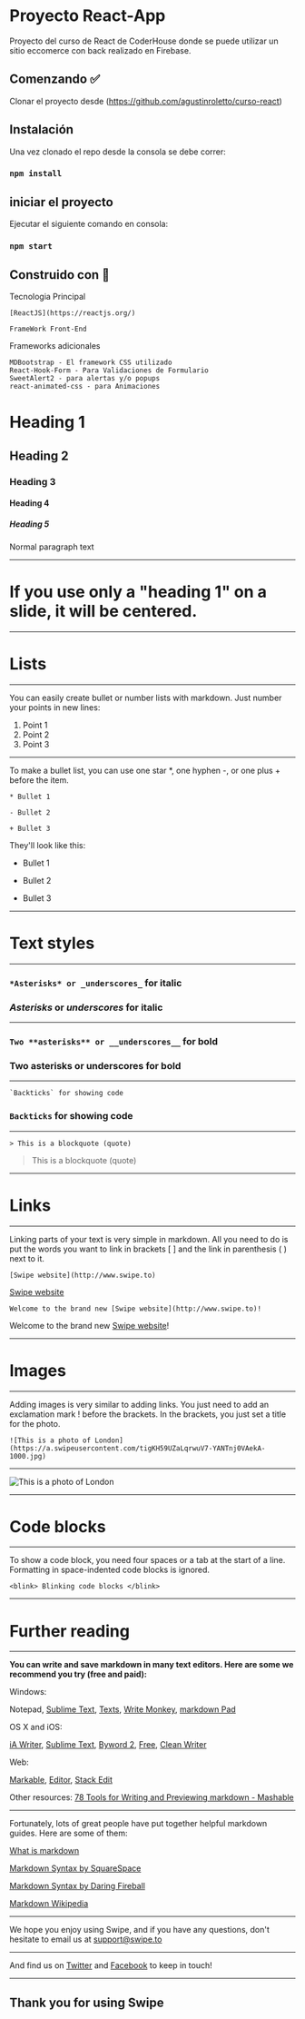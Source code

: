 

# **Proyecto React-App** 

Proyecto del curso de React de CoderHouse donde se puede utilizar un sitio eccomerce con back realizado en Firebase.

## Comenzando ✅

Clonar el proyecto desde (https://github.com/agustinroletto/curso-react)

## Instalación 
Una vez clonado el repo desde la consola se debe correr:

### `npm install`



## iniciar el proyecto 
Ejecutar el siguiente comando en consola:

### `npm start`


## Construido con 🏢

Tecnologia Principal

    [ReactJS](https://reactjs.org/)
    
    FrameWork Front-End

Frameworks adicionales

    MDBootstrap - El framework CSS utilizado
    React-Hook-Form - Para Validaciones de Formulario
    SweetAlert2 - para alertas y/o popups
    react-animated-css - para Animaciones


# Heading 1
## Heading 2
### Heading 3
#### Heading 4
##### Heading 5
Normal paragraph text

* * *

# **If you use only a "heading 1" on a slide, it will be centered.** 

* * *

# **Lists** 

* * *

You can easily create bullet or number lists with markdown. Just number your points in new lines:

1. Point 1
2. Point 2
3. Point 3

* * *

To make a bullet list, you can use one star *, one hyphen -, or one plus + before the item. 

`* Bullet 1`

`- Bullet 2`

`+ Bullet 3`


They'll look like this:

* Bullet 1
- Bullet 2 
+ Bullet 3

* * *

# **Text styles**

* * *

### `*Asterisks* or _underscores_` for italic

### *Asterisks* or _underscores_ for italic

* * *

### `Two **asterisks** or __underscores__` for bold

### Two **asterisks** or __underscores__ for bold

* * *

	`Backticks` for showing code

### `Backticks` for showing code

* * *

`> This is a blockquote (quote)` 

> This is a blockquote (quote)

* * *

# **Links**

* * *

Linking parts of your text is very simple in markdown. All you need to do is put the words you want to link in brackets [ ] and the link in parenthesis ( ) next to it. 

`[Swipe website](http://www.swipe.to)`

[Swipe website](http://www.swipe.to)


`Welcome to the brand new [Swipe website](http://www.swipe.to)!`

Welcome to the brand new [Swipe website](http://www.swipe.to)!

* * *

# **Images**

* * *

Adding images is very similar to adding links. You just need to add an exclamation mark ! before the brackets. In the brackets, you just set a title for the photo.

`![This is a photo of London](https://a.swipeusercontent.com/tigKH59UZaLqrwuV7-YANTnj0VAekA-1000.jpg)`

* * *

![This is a photo of London](https://a.swipeusercontent.com/tigKH59UZaLqrwuV7-YANTnj0VAekA-1000.jpg)

* * *

# **Code blocks** 

* * *

To show a code block, you need four spaces or a tab at the start of a line. Formatting in space-indented code blocks is ignored. 

	<blink> Blinking code blocks </blink>

* * *

# **Further reading**

* * *

**You can write and save markdown in many text editors. Here are some we recommend you try (free and paid):**

Windows: 

Notepad, [Sublime Text](http://www.sublimetext.com/), [Texts](http://www.texts.io/), [Write Monkey](http://writemonkey.com/index.php), [markdown Pad](http://markdownpad.com/)

OS X and iOS:

[iA Writer](http://www.iawriter.com/mac/), [Sublime Text](http://www.sublimetext.com/), [Byword 2](http://bywordapp.com/), [Free](http://cutefreeapp.com/), [Clean Writer](http://cognitivebits.com/clean-writer-pro.html)

Web:

[Markable](http://markable.in/), [Editor](http://lab.lepture.com/editor/), [Stack Edit](https://stackedit.io/)

Other resources:
[78 Tools for Writing and Previewing markdown - Mashable](http://mashable.com/2013/06/24/markdown-tools/)

* * *

Fortunately, lots of great people have put together helpful markdown guides. Here are some of them:

[What is markdown](http://whatismarkdown.com/)

[Markdown Syntax by SquareSpace](http://five.squarespace.com/display/ShowHelp?section=markdown)

[Markdown Syntax by Daring Fireball](http://daringfireball.net/projects/markdown/syntax)

[Markdown Wikipedia](http://en.wikipedia.org/wiki/markdown)

* * *

We hope you enjoy using Swipe, and if you have any questions, don't hesitate to email us at [support@swipe.to](mailto:support@swipe.to) 

* * *

And find us on [Twitter](https://twitter.com/swipe_to) and [Facebook](https://www.facebook.com/swwwipe) to keep in touch!

* * * 

## **Thank you for using Swipe**








	

